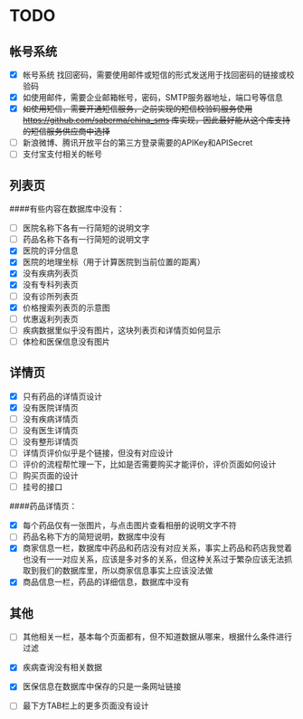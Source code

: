 TODO
===

帐号系统
---
* [x] 帐号系统 找回密码，需要使用邮件或短信的形式发送用于找回密码的链接或校验码
* [x] 如使用邮件，需要企业邮箱帐号，密码，SMTP服务器地址，端口号等信息
* [x] ~~如使用短信，需要开通短信服务，之前实现的短信校验码服务使用 https://github.com/saberma/china_sms 库实现，因此最好能从这个库支持的短信服务供应商中选择~~
* [ ] 新浪微博、腾讯开放平台的第三方登录需要的APIKey和APISecret
* [ ] 支付宝支付相关的帐号

列表页
---
####有些内容在数据库中没有：
* [ ] 医院名称下各有一行简短的说明文字
* [ ] 药品名称下各有一行简短的说明文字
* [x] 医院的评分信息
* [x] 医院的地理坐标（用于计算医院到当前位置的距离）
* [x] 没有疾病列表页
* [x] 没有专科列表页
* [ ] 没有诊所列表页
* [x] 价格搜索列表页的示意图
* [ ] 优惠返利列表页
* [ ] 疾病数据里似乎没有图片，这块列表页和详情页如何显示
* [ ] 体检和医保信息没有图片

详情页
---
* [x] 只有药品的详情页设计
* [x] 没有医院详情页
* [ ] 没有疾病详情页
* [ ] 没有医生详情页
* [ ] 没有整形详情页
* [ ] 详情页评价似乎是个链接，但没有对应设计
* [ ] 评价的流程帮忙理一下，比如是否需要购买才能评价，评价页面如何设计
* [ ] 购买页面的设计
* [ ] 挂号的接口

####药品详情页：
* [x] 每个药品仅有一张图片，与点击图片查看相册的说明文字不符
* [ ] 药品名称下方的简短说明，数据库中没有
* [x] 商家信息一栏，数据库中药品和药店没有对应关系，事实上药品和药店我觉着也没有一一对应关系，应该是多对多的关系，但这种关系过于繁杂应该无法抓取到我们的数据库里，所以商家信息事实上应该没法做
* [x] 商品信息一栏，药品的详细信息，数据库中没有

其他
---
* [ ] 其他相关一栏，基本每个页面都有，但不知道数据从哪来，根据什么条件进行过滤
* [x] 疾病查询没有相关数据
* [x] 医保信息在数据库中保存的只是一条网址链接
* [ ] 最下方TAB栏上的更多页面没有设计





